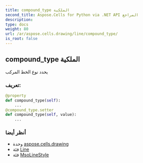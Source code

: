 ```yaml
---
title: compound_type الملكية
second_title: Aspose.Cells for Python via .NET API المراجع
description:
type: docs
weight: 80
url: /ar/aspose.cells.drawing/line/compound_type/
is_root: false
---
```

##  compound_type الملكية

يحدد نوع الخط المركب
###  تعريف:
```python
@property
def compound_type(self):
    ...
@compound_type.setter
def compound_type(self, value):
    ...
```

###  أنظر أيضا
* وحدة [aspose.cells.drawing](../../)
* فئة [Line](/cells/python-net/ar/aspose.cells.drawing/line)
* فئة [MsoLineStyle](/cells/python-net/ar/aspose.cells.drawing/msolinestyle)
